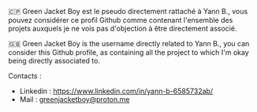 🇨🇵 Green Jacket Boy est le pseudo directement rattaché à Yann B., vous pouvez considérer ce profil Github comme contenant l'ensemble des projets auxquels je ne vois pas d'objection à être directement associé.

🇬🇧 Green Jacket Boy is the username directly related to Yann B., you can consider this Github profile, as containing all the project to which I'm okay being directly associated to.

Contacts : 
 - Linkedin : https://www.linkedin.com/in/yann-b-6585732ab/
 - Mail : greenjacketboy@proton.me

<!---
GreenJacketBoy/GreenJacketBoy is a ✨ special ✨ repository because its `README.md` (this file) appears on your GitHub profile.
You can click the Preview link to take a look at your changes.
--->
